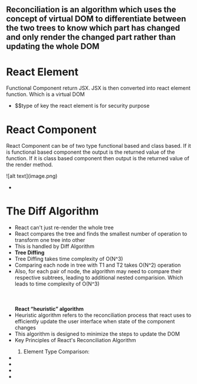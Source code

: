 <div class="mainDiv">
<h2> 
Reconciliation is an algorithm which uses the concept of virtual DOM to differentiate between the two trees to know which part has changed and only render the changed part rather than updating the whole DOM
</h2>

<h1>React Element</h1>
<p>
Functional Component return JSX. JSX is then converted into react element function. Which is a virtual DOM
</p>
<ul>
<li>$$type of key the react element is for security purpose</li>
</ul>

<h1>React Component</h1>
<p>React Component can be of two type functional based and class based. If it is functional based component the output is the returned value of the function. If it is class based component then output is the returned value of the render method.
</p>
![alt text](image.png)
<ul>
<li>
</li>
</ul>

<h1>The Diff Algorithm</h1>
<ul>
<li>React can't just re-render the whole tree</li>
<li>React compares the tree and finds the smallest number of operation to transform one tree into other</li>
<li>This is handled by Diff Algorithm</li>
<li><b>Tree Diffing</b></li>
<li>Tree Diffing takes time complexity of O(N^3)</li>
<li>Comparing each node in tree with T1 and T2 takes O(N^2) operation</li>
<li>Also, for each pair of node, the algorithm may need to compare their respective subtrees, leading to additional nested comparision. Which leads to time complexity of O(N^3) </li>
<br/>
<br/>
<br/>
<b>React “heuristic” algorithm</b>
<li>Heuristic algorithm refers to the reconciliation process that react uses to efficiently update the user interface when state of the component changes</li>
<li>This algorithm is designed to minimize the steps to update the DOM</li>
<li>Key Principles of React's Reconciliation Algorithm</li>

1. Element Type Comparison:
<li>
</li>
<li>
</li>
<li>
</li>
<li>
</li>
</ul>
</div>
